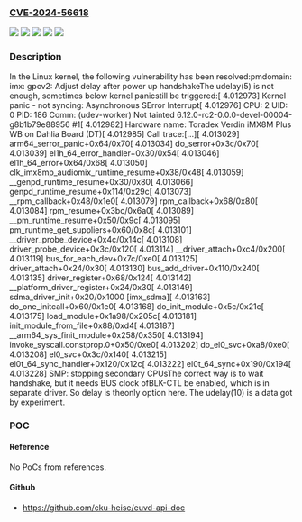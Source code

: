 ### [CVE-2024-56618](https://cve.mitre.org/cgi-bin/cvename.cgi?name=CVE-2024-56618)
![](https://img.shields.io/static/v1?label=Product&message=Linux&color=blue)
![](https://img.shields.io/static/v1?label=Version&message=&color=brightgreen)
![](https://img.shields.io/static/v1?label=Version&message=6.10%20&color=brightgreen)
![](https://img.shields.io/static/v1?label=Version&message=e8dc41afca161b988e6d462f4d0803d247e22250%20&color=brightgreen)
![](https://img.shields.io/static/v1?label=Vulnerability&message=n%2Fa&color=blue)

### Description

In the Linux kernel, the following vulnerability has been resolved:pmdomain: imx: gpcv2: Adjust delay after power up handshakeThe udelay(5) is not enough, sometimes below kernel panicstill be triggered:[    4.012973] Kernel panic - not syncing: Asynchronous SError Interrupt[    4.012976] CPU: 2 UID: 0 PID: 186 Comm: (udev-worker) Not tainted 6.12.0-rc2-0.0.0-devel-00004-g8b1b79e88956 #1[    4.012982] Hardware name: Toradex Verdin iMX8M Plus WB on Dahlia Board (DT)[    4.012985] Call trace:[...][    4.013029]  arm64_serror_panic+0x64/0x70[    4.013034]  do_serror+0x3c/0x70[    4.013039]  el1h_64_error_handler+0x30/0x54[    4.013046]  el1h_64_error+0x64/0x68[    4.013050]  clk_imx8mp_audiomix_runtime_resume+0x38/0x48[    4.013059]  __genpd_runtime_resume+0x30/0x80[    4.013066]  genpd_runtime_resume+0x114/0x29c[    4.013073]  __rpm_callback+0x48/0x1e0[    4.013079]  rpm_callback+0x68/0x80[    4.013084]  rpm_resume+0x3bc/0x6a0[    4.013089]  __pm_runtime_resume+0x50/0x9c[    4.013095]  pm_runtime_get_suppliers+0x60/0x8c[    4.013101]  __driver_probe_device+0x4c/0x14c[    4.013108]  driver_probe_device+0x3c/0x120[    4.013114]  __driver_attach+0xc4/0x200[    4.013119]  bus_for_each_dev+0x7c/0xe0[    4.013125]  driver_attach+0x24/0x30[    4.013130]  bus_add_driver+0x110/0x240[    4.013135]  driver_register+0x68/0x124[    4.013142]  __platform_driver_register+0x24/0x30[    4.013149]  sdma_driver_init+0x20/0x1000 [imx_sdma][    4.013163]  do_one_initcall+0x60/0x1e0[    4.013168]  do_init_module+0x5c/0x21c[    4.013175]  load_module+0x1a98/0x205c[    4.013181]  init_module_from_file+0x88/0xd4[    4.013187]  __arm64_sys_finit_module+0x258/0x350[    4.013194]  invoke_syscall.constprop.0+0x50/0xe0[    4.013202]  do_el0_svc+0xa8/0xe0[    4.013208]  el0_svc+0x3c/0x140[    4.013215]  el0t_64_sync_handler+0x120/0x12c[    4.013222]  el0t_64_sync+0x190/0x194[    4.013228] SMP: stopping secondary CPUsThe correct way is to wait handshake, but it needs BUS clock ofBLK-CTL be enabled, which is in separate driver. So delay is theonly option here. The udelay(10) is a data got by experiment.

### POC

#### Reference
No PoCs from references.

#### Github
- https://github.com/cku-heise/euvd-api-doc

